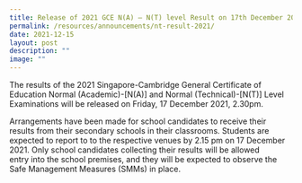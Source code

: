 ```yaml
---
title: Release of 2021 GCE N(A) – N(T) level Result on 17th December 2021
permalink: /resources/announcements/nt-result-2021/
date: 2021-12-15
layout: post
description: ""
image: ""
---
```

The results of the 2021 Singapore-Cambridge General Certificate of Education Normal (Academic)-\[N(A)\] and Normal (Technical)-\[N(T)\] Level Examinations will be released on Friday, 17 December 2021, 2.30pm.

Arrangements have been made for school candidates to receive their results from their secondary schools in their classrooms. Students are expected to report to to the respective venues by 2.15 pm on 17 December 2021. Only school candidates collecting their results will be allowed entry into the school premises, and they will be expected to observe the Safe Management Measures (SMMs) in place.

 